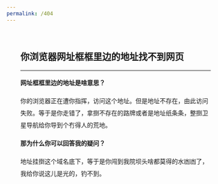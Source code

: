```yaml
---
permalink: /404
---
```


<div style="
display: flex; 
justify-content: center; 
align-items: flex-start; 
height: 100vh; 
padding-top: 20px;
line-height: 2em
">
<div style="max-width: 440px">

## 你浏览器网址框框里边的地址找不到网页

---

**网址框框里边的地址是啥意思？**

你的浏览器正在遭你指挥，访问这个地址。但是地址不存在，由此访问失败。等于是你走错了，拿捯不存在的路牌或者是地址纸条条，整捯卫星导航给你导到个冇得人的荒地。

**那为什么你可以回答我的疑问？**

地址挂捯这个域名底下，等于是你闯到我院坝头啥都莫得的水凼凼了，我给你说这儿是光的，钓不到。

</div>
</div>